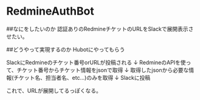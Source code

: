 # RedmineAuthBot

##なにをしたいのか
認証ありのRedmineチケットのURLをSlackで展開表示させたい。

##どうやって実現するのか
Hubotにやってもらう

SlackにRedmineのチケット番号orURLが投稿される
↓
RedmineのAPIを使って、チケット番号からチケット情報をjsonで取得
↓
取得したjsonから必要な情報(チケット名、担当者名、etc...)のみを取得
↓
Slackに投稿

これで、URLが展開してるっぽくなる。
